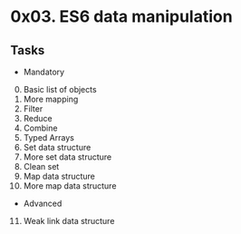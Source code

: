 # 0x03. ES6 data manipulation

## Tasks

* Mandatory

0. Basic list of objects
1. More mapping
2. Filter
3. Reduce
4. Combine
5. Typed Arrays
6. Set data structure
7. More set data structure
8. Clean set
9. Map data structure
10. More map data structure

* Advanced

11. Weak link data structure
